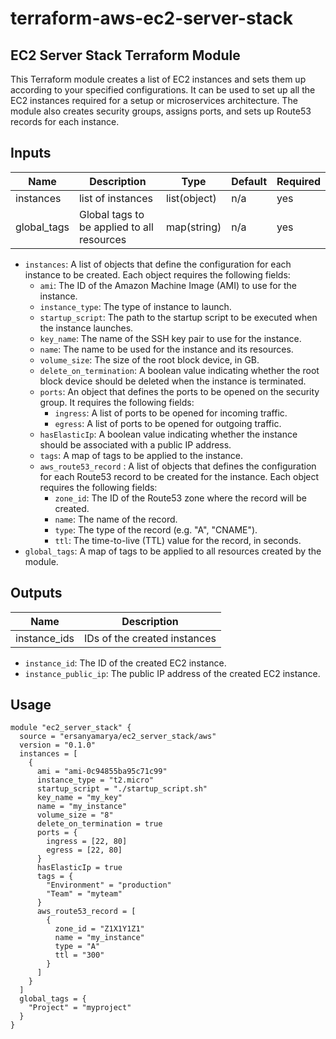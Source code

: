 # terraform-aws-ec2-server-stack
## EC2 Server Stack Terraform Module

This Terraform module creates a list of EC2 instances and sets them up according to your specified configurations. It can be used to set up all the EC2 instances required for a setup or microservices architecture. The module also creates security groups, assigns ports, and sets up Route53 records for each instance.

## Inputs

| Name        | Description                                | Type         | Default | Required |
| ----------- | ------------------------------------------ | ------------ | ------- | -------- |
| instances   | list of instances                          | list(object) | n/a     | yes      |
| global_tags | Global tags to be applied to all resources | map(string)  | n/a     | yes      |



- `instances`: A list of objects that define the configuration for each instance to be created. Each object requires the following fields:
  - `ami`: The ID of the Amazon Machine Image (AMI) to use for the instance.
  - `instance_type`: The type of instance to launch.
  - `startup_script`: The path to the startup script to be executed when the instance launches.
  - `key_name`: The name of the SSH key pair to use for the instance.
  - `name`: The name to be used for the instance and its resources.
  - `volume_size`: The size of the root block device, in GB.
  - `delete_on_termination`: A boolean value indicating whether the root block device should be deleted when the instance is terminated.
  - `ports`: An object that defines the ports to be opened on the security group. It requires the following fields:
    - `ingress`: A list of ports to be opened for incoming traffic.
    - `egress`: A list of ports to be opened for outgoing traffic.
  - `hasElasticIp`: A boolean value indicating whether the instance should be associated with a public IP address.
  - `tags`: A map of tags to be applied to the instance.
  - `aws_route53_record` :  A list of objects that defines the configuration for each Route53 record to be created for the instance. Each object requires the following fields:
    - `zone_id`: The ID of the Route53 zone where the record will be created.
    - `name`: The name of the record.
    - `type`: The type of the record (e.g. "A", "CNAME").
    - `ttl`: The time-to-live (TTL) value for the record, in seconds.
- `global_tags`: A map of tags to be applied to all resources created by the module.
  
  
## Outputs

| Name         | Description                  |
| ------------ | ---------------------------- |
| instance_ids | IDs of the created instances |

- `instance_id`: The ID of the created EC2 instance.
- `instance_public_ip`: The public IP address of the created EC2 instance.

## Usage

```hcl
module "ec2_server_stack" {
  source = "ersanyamarya/ec2_server_stack/aws"
  version = "0.1.0"
  instances = [
    {
      ami = "ami-0c94855ba95c71c99"
      instance_type = "t2.micro"
      startup_script = "./startup_script.sh"
      key_name = "my_key"
      name = "my_instance"
      volume_size = "8"
      delete_on_termination = true
      ports = {
        ingress = [22, 80]
        egress = [22, 80]
      }
      hasElasticIp = true
      tags = {
        "Environment" = "production"
        "Team" = "myteam"
      }
      aws_route53_record = [
        {
          zone_id = "Z1X1Y1Z1"
          name = "my_instance"
          type = "A"
          ttl = "300"
        }
      ]
    }
  ]
  global_tags = {
    "Project" = "myproject"
  }
}

```